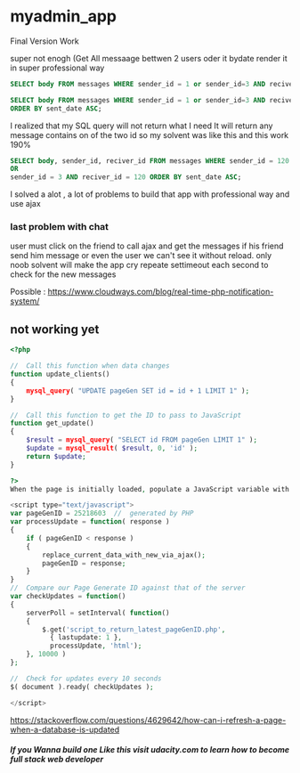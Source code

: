 # myadmin_app
Final Version Work 

super not enogh (Get All messaage bettwen 2 users oder it bydate render it in super professional way

```sql
SELECT body FROM messages WHERE sender_id = 1 or sender_id=3 AND reciver_id = 1 or reciver_id =3;
```

```sql
SELECT body FROM messages WHERE sender_id = 1 or sender_id=3 AND reciver_id = 1 or reciver_id =3
ORDER BY sent_date ASC;
```

I realized that my SQL query will not return what I need It will return any message contains on of the two id
so my solvent was like this and this work 190%


```sql
SELECT body, sender_id, reciver_id FROM messages WHERE sender_id = 120 AND reciver_id= 3 
OR
sender_id = 3 AND reciver_id = 120 ORDER BY sent_date ASC;
```

I solved a alot , a lot of problems to build that app with professional way and use ajax 


### last problem with chat
user must click on the friend to call ajax and get the messages if his friend send him message
or even the user we can't see it without reload. only noob solvent will make the app cry
repeate settimeout each second to check for the new messages

Possible :
https://www.cloudways.com/blog/real-time-php-notification-system/

## not working yet


```php
<?php

//  Call this function when data changes
function update_clients()
{
    mysql_query( "UPDATE pageGen SET id = id + 1 LIMIT 1" );
}

//  Call this function to get the ID to pass to JavaScript
function get_update()
{
    $result = mysql_query( "SELECT id FROM pageGen LIMIT 1" );
    $update = mysql_result( $result, 0, 'id' );
    return $update;
}

?>
When the page is initially loaded, populate a JavaScript variable with a number from the database:

<script type="text/javascript">
var pageGenID = 25218603  //  generated by PHP
var processUpdate = function( response ) 
{
    if ( pageGenID < response ) 
    {
        replace_current_data_with_new_via_ajax();
        pageGenID = response;
    }
}
//  Compare our Page Generate ID against that of the server
var checkUpdates = function()
{
    serverPoll = setInterval( function()
    {
        $.get('script_to_return_latest_pageGenID.php', 
          { lastupdate: 1 }, 
          processUpdate, 'html');
    }, 10000 )
};

//  Check for updates every 10 seconds
$( document ).ready( checkUpdates );

</script>


```
https://stackoverflow.com/questions/4629642/how-can-i-refresh-a-page-when-a-database-is-updated


##### If you Wanna build one Like this visit udacity.com to learn how to become full stack web developer
